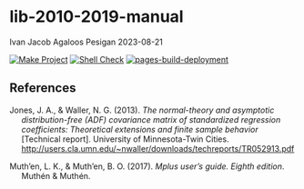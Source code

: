 lib-2010-2019-manual
================
Ivan Jacob Agaloos Pesigan
2023-08-21

<!-- README.md is generated from .setup/readme/README.Rmd. Please edit that file -->
<!-- badges: start -->

[![Make
Project](https://github.com/ijapesigan/lib-2010-2019-manual/actions/workflows/make.yml/badge.svg)](https://github.com/ijapesigan/lib-2010-2019-manual/actions/workflows/make.yml)
[![Shell
Check](https://github.com/ijapesigan/lib-2010-2019-manual/actions/workflows/shellcheck.yml/badge.svg)](https://github.com/ijapesigan/lib-2010-2019-manual/actions/workflows/shellcheck.yml)
[![pages-build-deployment](https://github.com/ijapesigan/lib-2010-2019-manual/actions/workflows/pages/pages-build-deployment/badge.svg)](https://github.com/ijapesigan/lib-2010-2019-manual/actions/workflows/pages/pages-build-deployment)
<!-- badges: end -->

## References

<div id="refs" class="references csl-bib-body hanging-indent"
line-spacing="2">

<div id="ref-Jones-Waller-2013b" class="csl-entry">

Jones, J. A., & Waller, N. G. (2013). *The normal-theory and asymptotic
distribution-free (ADF) covariance matrix of standardized regression
coefficients: Theoretical extensions and finite sample behavior*
\[Technical report\]. University of Minnesota-Twin Cities.
<http://users.cla.umn.edu/~nwaller/downloads/techreports/TR052913.pdf>

</div>

<div id="ref-Muthen-Muthen-2017" class="csl-entry">

Muth’en, L. K., & Muth’en, B. O. (2017). *Mplus user’s guide. Eighth
edition*. Muthén & Muthén.

</div>

</div>
